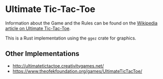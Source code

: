 # Ultimate Tic-Tac-Toe

Information about the Game and the Rules can be found on the [Wikipedia article on Ultimate Tic-Tac-Toe](https://en.wikipedia.org/wiki/Ultimate_tic-tac-toe).

This is a Rust implementation using the `ggez` crate for graphics.

## Other Implementations

- http://ultimatetictactoe.creativitygames.net/
- https://www.theofekfoundation.org/games/UltimateTicTacToe/
